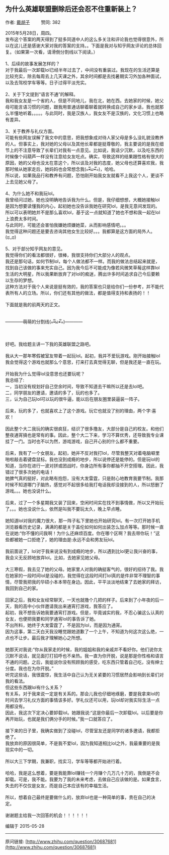 ## 为什么英雄联盟删除后还会忍不住重新装上？

作者: [戴胡子](http://www.zhihu.com/people/meng-sheng-91-54)&nbsp;&nbsp;&nbsp;&nbsp;&nbsp;&nbsp;&nbsp;&nbsp; 赞同: 382


2015年5月28日，周四。<br>发布这个答案的两天得到了挺多同道中人的这么多关注和评论我也觉得很意外，所以在这儿还是感谢大家对我的答案的支持。。下面是我对与知乎网友评论的总体回复。（如果第一次看，请滑倒分割线以下阅读。）<br><br>1、后续的故事发展怎样的？<br> 对于我最后一次卸载lol已经半年过去了，中间没有重装过。我现在的生活还算是比较充实，除去每周去上几天课之外，其余时间都是去找暑期实习外加各种面试，以及去驾校学车等等。日子过得平淡充实。<br><br>2、关于下文提到“语言不通”的解释。<br>我和我女友是一个省的人，但是不同地儿，我在北，她在西。去她家的时候，她父母可能言语习惯的问题，跟我用普通话聊着聊着就转换成自己的家乡话，我也就那么半懂地听着。。。。。与此同时，我是汉族人，我女友不是汉族的，文化习惯上也略有差异。<br><br>3、关于教养与礼仪方面。<br>可能有些网友误解了我文中的意思，把我想象成对待人家父母是多么没礼貌没教养的人。但事实上，我对她的父母以及其他长辈都是挺尊敬的，我主要说的是我在细节上的不注意导致了长辈们对我有一点意见。比如说，我话少沉默，以及吃东西的时候像个闷葫芦一样没有注意给女友吃点。确实，导致这样的结果跟性格有很大的原因，她的父母也没太在意这个，所以谈及对我的态度，她父母也还算喜欢我，我那时候从她家走后，她妈妈也会常想念我(๑•ั็ω•็ั๑)，哈哈。<br>所以说，如果我品行和教养有问题，恐怕刚开始我女友就看不上我这个人，更谈不上去见她父母了。<br><br>4、为什么她不和我玩lol。<br>我曾经问过她，她也没明确地告诉我为什么。但是，我仔细想想，大概她接触lol是因为想要读懂我的内心，起初她也没告诉我她在研究lol，是我无意间发现的。所以可以表明她并不是那么喜欢lol，基于这一点就知道了她也不想和我一起在lol上浪费太多时间。<br>与此同时，可能还会害怕我嫌她烦嫌她菜，从而影响感情吧。。。<br>我觉得这种问题还是要去咨询其他女生比较好。。。我都算是这方面的局外人。(ಥ_ಥ)<br><br>5、对于部分知乎网友的意见。<br>我觉得你们的看法都很好，很棒，我很支持你们大部分人的观点。<br>我还是那句话，如何节制lol，每个人做法都不一样。而我的做法总结起来就是，找到自己该做的事来充实自己。因为我今后不可能成为像若风微笑草莓这样靠lol生活的大明星，所以我果断放弃了对lol的痴迷，腾出许多时间追求自己今后要赖以生存的梦想。<br>这种方法对于我个人来说是挺有效的，我的答案也只是给你们一份参考，并不能代表所有人的立场。所以，你们还有其他的做法，都是值得支持和表扬的！！<br><br>下面就是我的前两天的正文。<br><br><br>————萌萌的分割线(๑•ั็ω•็ั๑)————<br><br><br><br>好吧。我给题主讲一下我的英雄联盟之路吧。<br><br>我从大一那年寒假被室友带着一起玩lol。起初，我并不爱玩游戏。刚开始接触lol我会觉得这个游戏也就那么个意思，打来打去真觉得无聊，但是我还是一直在玩。<br><br>开始我为什么觉得lol没意思也还要玩呢？<br>我总结了:<br>一，当初没有规划好自己空余时间，导致不知道去干嘛所以还是去lol吧。<br>二，同学朋友的邀请，邀请的多了，玩的也多了。<br>三，认为自己玩lol可以玩的很牛逼，能以后在朋友圈里装逼装一阵子。<br><br>后来，玩的多了，也就喜欢上了这个游戏。玩它也就没了别的理由，两个字:喜欢！<br><br>因此整个大二我玩的确实很疯狂，结识了很多撸友，大部分是自己的校友。和他们整夜通宵搞也是常有的事。因此，整个大二下来，学习不算优秀，还导致我专业课挂了一门。当时也不以为然，游戏游戏，自己开心别的什么都不重要。<br><br>后来，我有了一个女朋友。起初，她并不反对我打lol，尽管我整天对着电脑噼里啪啦敲击着键盘鼠标。我也没到成瘾的地步，所以说停还是能停的。但是玩lol的知道，当你在进行一波对拼或团战时，你身边所有事你都抽不开空搭理。因此，我错过了很多次她的电话！<br>她脾气真的挺好，对此略有抱怨，没有大发雷霆，只是耐心地教育我要节制。我那时候不知道哪门子脑热，感觉对不起很多给我打电话我却没接到的人，所以怒删了游戏。。。她也没说什么。<br><br>后来，过了一个多星期我又装了回来，空闲时间实在找不到事情做，所以又开始玩了。。。她也没说什么，依然是叫我不要玩太久，晚上早点睡。<br><br>她知道lol对我的魔力很大，那一阵子私下里她也开始研究lol。有一次打开她手机浏览器看历史记录，满满的都是关于盖伦如何如何出装怎么加点等等。那时候一直在说她:“你不懂的问我啊！为什么还麻烦百度。你在哪个区啊？我去带你玩！”这些都被她一口拒绝了，她的理由是:永远不会和男友玩lol。<br><br>我前面说了，lol对于我来说没有到成瘾的地步，所以遇到比lol更让我兴奋的事，我会义无反顾地放弃lol。比如，去她家见她父母。<br><br>大三寒假，我去见了她的父母。她家里人对我的确挺客气的，很好的招待了我。我在她家的一段时间lol是没碰的，我觉得在这段时间打lol真的是件非常不理智的事情，尽管我把我的华硕小本本带在身边。因此，平平淡淡地结束了去她家的拜访，我回到自己的家。<br><br>回家之后，我和女友经常聊天，一天也就撸个几把的样子。后来到了小年夜的后一天，我的高中小伙伴邀请我出来通宵打游戏，我答应了。<br>起初，我不想告诉她我要通宵打游戏。但是，毕竟诚实的我，不忍心骗这么认真的女友，也便把我要和同学通宵lol的事告诉了她。<br>不出所料，她终于大发雷霆了，不是因为lol，而是因为通宵。<br>因为这事，第二天白天我没睡觉跟她道歉了一个上午，不知道为何这次这么绝，一点也不让步。最后我才理解她心之所想。<br><br>她那天对我说:“你从我家走的时候，我的姐姐和我的亲戚并不看好你。他们说你太沉默不说话，就见面打打招呼也不亲热。我一直为你开脱，说是那是你性格和语言不通的问题。之后，我姐说你没有照顾我的感受，吃东西只管着自己吃，没有绅士分度。我也在为你开脱。”<br>听完这些话，我很震惊，我生活中自己认为无关紧要的习惯居然会影响到长辈们对我的看法。<br>但这些东西跟lol有什么关系？<br>有关系，对于我来说一定是有关系的。那会儿我也仔细地琢磨，要是我拿来lol的时间去学习礼仪方面的事情该多好。学礼仪还可以用，玩lol却对我实际生活一点用都没有。<br>因此，我这次下定决心要卸载lol。她跟我说:“这是你最后一次卸载lol。以后要是你再开始玩，也就是我们俩分手的时候。”我一口就答应了。<br><br>接下来的日子里，我确实做到了没碰lol，尽管室友还是同学的诸多邀请，我都拒绝了。<br>我放弃的原因很简单，不是我不爱lol，因为我知道相比lol之外，我最重要的是我现实中的一切。<br><br>所以大三下学期，我兼职，找实习，学车等等都开始进行着。<br><br>哈哈，我是这么想着，要是我能靠lol赚钱一个月赚个几万几十万的，我倒是不会卸载。可是，我不能。我要为了我的未来考虑，去做自己应该做的是。如果食言，失去的不仅仅是女友，而是自己本应该有的幸福生活。<br><br>所以，想着自己最终是要做什么的，放弃lol也是一种简单的事，贵在自己的决定。<br><br>谢谢题主给我一次回答的机会！！！！！！



编辑于 2015-05-28



---
原问链接: [http://www.zhihu.com/question/30687681](http://www.zhihu.com/question/30687681)